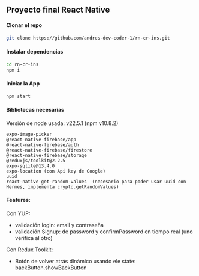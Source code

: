 ## Proyecto final React Native



#### Clonar el repo
```bash
git clone https://github.com/andres-dev-coder-1/rn-cr-ins.git

```

#### Instalar dependencias
```bash
cd rn-cr-ins
npm i
```

#### Iniciar la App
```bash
npm start
```

#### Bibliotecas necesarias

Versión de node usada: v22.5.1 (npm v10.8.2)

```
expo-image-picker
@react-native-firebase/app
@react-native-firebase/auth
@react-native-firebase/firestore
@react-native-firebase/storage
@reduxjs/toolkit@2.2.5
expo-sqlite@13.4.0
expo-location (con Api key de Google)
uuid
react-native-get-random-values  (necesario para poder usar uuid con Hermes, implementa crypto.getRandomValues)
```



#### Features:
Con YUP:
* validación login: email y contraseña 
* validación Signup: de password y confirmPassword en tiempo real (uno verifica al otro)

Con Redux Toolkit:
* Botón de volver atrás dinámico usando ele state: backButton.showBackButton
